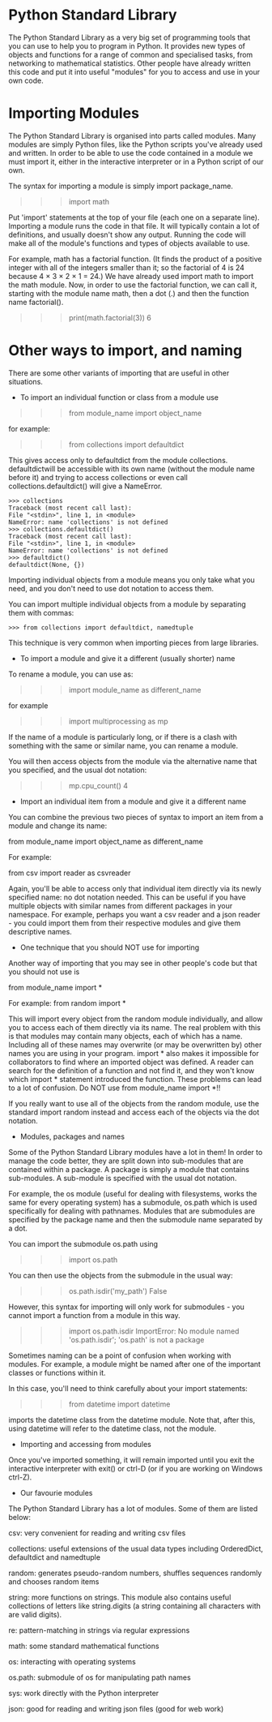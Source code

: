 # Python Standard Library
The Python Standard Library as a very big set of programming tools that you can use to help you to program in Python. 
It provides new types of objects and functions for a range of common and specialised tasks, from networking to mathematical statistics. Other people have already written this code and put it into useful "modules" for you to access and use in your own code.

# Importing Modules

The Python Standard Library is organised into parts called modules. Many modules are simply Python files, like the Python scripts you've already used and written. 
In order to be able to use the code contained in a module we must import it, either in the interactive interpreter or in a Python script of our own.

The syntax for importing a module is simply import package_name.

>>> import math

Put 'import' statements at the top of your file (each one on a separate line). Importing a module runs the code in that file. It will typically contain a lot of definitions, and usually doesn't show any output. Running the code will make all of the module's functions and types of objects available to use.

For example, math has a factorial function. (It finds the product of a positive integer with all of the integers smaller than it; so the factorial of 4 is 24 because 4 × 3 × 2 × 1 = 24.) 
We have already used import math to import the math module. Now, in order to use the factorial function, we can call it, starting with the module name math, then a dot (.) and then the function name factorial().

>>> print(math.factorial(3))
6

# Other ways to import, and naming

There are some other variants of importing that are useful in other situations.

- To import an individual function or class from a module use

>>> from module_name import object_name

for example:

>>> from collections import defaultdict

This gives access only to defaultdict from the module collections. defaultdictwill be accessible with its own name (without the module name before it) and trying to access collections or even call collections.defaultdict() will give a NameError.

    >>> collections
    Traceback (most recent call last):
    File "<stdin>", line 1, in <module>
    NameError: name 'collections' is not defined
    >>> collections.defaultdict()
    Traceback (most recent call last):
    File "<stdin>", line 1, in <module>
    NameError: name 'collections' is not defined
    >>> defaultdict()
    defaultdict(None, {})

Importing individual objects from a module means you only take what you need, and you don't need to use dot notation to access them.

You can import multiple individual objects from a module by separating them with commas:

    >>> from collections import defaultdict, namedtuple

This technique is very common when importing pieces from large libraries.

- To import a module and give it a different (usually shorter) name

To rename a module, you can use as:

>>> import module_name as different_name

for example

>>> import multiprocessing as mp

If the name of a module is particularly long, or if there is a clash with something with the same or similar name, you can rename a module.

You will then access objects from the module via the alternative name that you specified, and the usual dot notation:

>>> mp.cpu_count()
4

- Import an individual item from a module and give it a different name

You can combine the previous two pieces of syntax to import an item from a module and change its name:

from module_name import object_name as different_name

For example:

from csv import reader as csvreader

Again, you'll be able to access only that individual item directly via its newly specified name: no dot notation needed. This can be useful if you have multiple objects with similar names from different packages in your namespace. 
For example, perhaps you want a csv reader and a json reader - you could import them from their respective modules and give them descriptive names.

- One technique that you should NOT use for importing

Another way of importing that you may see in other people's code but that you should not use is

from module_name import *

For example:
from random import *

This will import every object from the random module individually, and allow you to access each of them directly via its name. 
The real problem with this is that modules may contain many objects, each of which has a name. Including all of these names may overwrite (or may be overwritten by) other names you are using in your program. 
import * also makes it impossible for collaborators to find where an imported object was defined. A reader can search for the definition of a function and not find it, and they won't know which import * statement introduced the function. These problems can lead to a lot of confusion. Do NOT use from module_name import *!!

If you really want to use all of the objects from the random module, use the standard import random instead and access each of the objects via the dot notation.

- Modules, packages and names

Some of the Python Standard Library modules have a lot in them! In order to manage the code better, they are split down into sub-modules that are contained within a package. A package is simply a module that contains sub-modules. A sub-module is specified with the usual dot notation.

For example, the os module (useful for dealing with filesystems, works the same for every operating system) has a submodule, os.path which is used specifically for dealing with pathnames. Modules that are submodules are specified by the package name and then the submodule name separated by a dot.

You can import the submodule os.path using

>>> import os.path

You can then use the objects from the submodule in the usual way:

>>> os.path.isdir('my_path')
False

However, this syntax for importing will only work for submodules - you cannot import a function from a module in this way.

>>> import os.path.isdir
ImportError: No module named 'os.path.isdir'; 'os.path' is not a package

Sometimes naming can be a point of confusion when working with modules. For example, a module might be named after one of the important classes or functions within it. 

In this case, you'll need to think carefully about your import statements:

>>> from datetime import datetime

imports the datetime class from the datetime module. Note that, after this, using datetime will refer to the datetime class, not the module.

- Importing and accessing from modules

Once you've imported something, it will remain imported until you exit the interactive interpreter with exit() or ctrl-D (or if you are working on Windows ctrl-Z).

- Our favourie modules

The Python Standard Library has a lot of modules. Some of them are listed below:


csv: very convenient for reading and writing csv files

collections: useful extensions of the usual data types including OrderedDict, defaultdict and namedtuple

random: generates pseudo-random numbers, shuffles sequences randomly and chooses random items

string: more functions on strings. This module also contains useful collections of letters like string.digits (a string containing all characters with are valid digits).

re: pattern-matching in strings via regular expressions

math: some standard mathematical functions

os: interacting with operating systems

os.path: submodule of os for manipulating path names

sys: work directly with the Python interpreter

json: good for reading and writing json files (good for web work)
